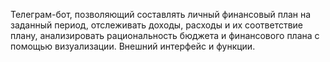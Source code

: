 Телеграм-бот, позволяющий составлять личный финансовый план на заданный период, отслеживать доходы, расходы и их соответствие плану, анализировать рациональность бюджета и финансового плана с помощью визуализации. Внешний интерфейс и функции.
